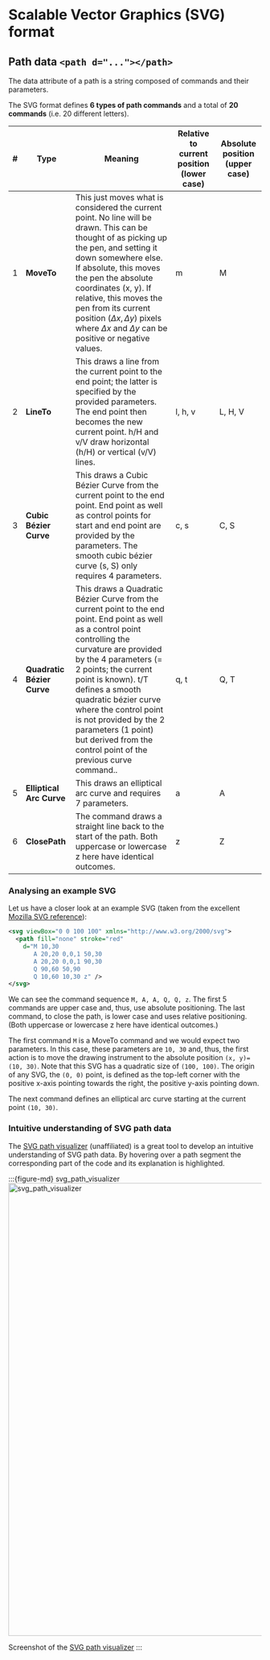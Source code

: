 # Scalable Vector Graphics (SVG) format


## Path data `<path d="..."></path>`

The data attribute of a path is a string composed of commands and their parameters.

The SVG format defines **6 types of path commands** and a total of **20 commands** (i.e. 20 different letters).


| # | Type | Meaning | Relative to current position (lower case) | Absolute position (upper case) |
|---|---|---|---|---|
| 1 | **MoveTo** | This just moves what is considered the current point. No line will be drawn. This can be thought of as picking up the pen, and setting it down somewhere else. If absolute, this moves the pen the absolute coordinates (x, y). If relative, this moves the pen from its current position $(\Delta x, \Delta y)$ pixels where $\Delta x$ and $\Delta y$ can be positive or negative values. | m  | M  |
| 2 | **LineTo** | This draws a line from the current point to the end point; the latter is specified by the provided parameters. The end point then becomes the new current point. h/H and v/V draw horizontal (h/H) or vertical (v/V) lines. | l, h, v  | L, H, V  |
| 3 | **Cubic Bézier Curve** | This draws a Cubic Bézier Curve from the current point to the end point. End point as well as control points for start and end point are provided by the parameters. The smooth cubic bézier curve (s, S) only requires 4 parameters. | c, s | C, S  |
| 4 | **Quadratic Bézier Curve** | This draws a Quadratic Bézier Curve from the current point to the end point. End point as well as a control point controlling the curvature are provided by the 4 parameters (= 2 points; the current point is known). t/T defines a smooth quadratic bézier curve where the control point is not provided by the 2 parameters (1 point) but derived from the control point of the previous curve command..|   q, t  | Q, T  |
| 5 | **Elliptical Arc Curve** | This draws an elliptical arc curve and requires 7 parameters. | a  | A  |
| 6 | **ClosePath** | The command draws a straight line back to the start of the path. Both uppercase or lowercase z here have identical outcomes. | z  | Z  |


### Analysing an example SVG


Let us have a closer look at an example SVG (taken from the excellent [Mozilla SVG reference](https://developer.mozilla.org/en-US/docs/Web/SVG/Attribute/d#path_commands)):


```XML
<svg viewBox="0 0 100 100" xmlns="http://www.w3.org/2000/svg">
  <path fill="none" stroke="red"
    d="M 10,30
       A 20,20 0,0,1 50,30
       A 20,20 0,0,1 90,30
       Q 90,60 50,90
       Q 10,60 10,30 z" />
</svg>

```

We can see the command sequence `M, A, A, Q, Q, z`. The first 5 commands are upper case and, thus, use absolute positioning. The last command, to close the path, is lower case and uses relative positioning. (Both uppercase or lowercase z here have identical outcomes.)

The first command `M` is a MoveTo command and we would expect two parameters. In this case, these parameters are `10, 30` and, thus, the first action is to move the drawing instrument to the absolute position `(x, y)=(10, 30)`. Note that this SVG has a quadratic size of `(100, 100)`. The origin of any SVG, the `(0, 0)` point, is defined as the top-left corner with the positive x-axis pointing towards the right, the positive y-axis pointing down.

The next command defines an elliptical arc curve starting at the current point `(10, 30)`. 


### Intuitive understanding of SVG path data

The [SVG path visualizer](https://svg-path-visualizer.netlify.app/) (unaffiliated) is a great tool to develop an intuitive understanding of SVG path data. By hovering over a path segment the corresponding part of the code and its explanation is highlighted.


:::{figure-md} svg_path_visualizer
<img src="svg_path_visualizer.png" alt="svg_path_visualizer" width="900px">

Screenshot of the [SVG path visualizer](https://svg-path-visualizer.netlify.app/)
:::